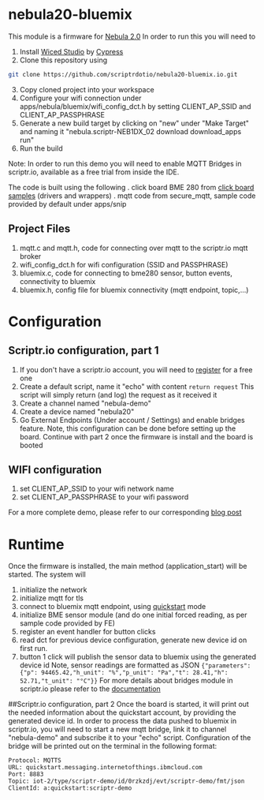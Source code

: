 # nebula20-bluemix
This module is a firmware for [Nebula 2.0](https://www.futureelectronics.com/p/development-tools--development-tool-hardware/neb1dx-02-future-electronics-dev-tools-5094171)
In order to run this you will need to 
1. Install [Wiced Studio](http://www.cypress.com/products/wiced-software) by [Cypress](http://www.cypress.com)
2. Clone this repository using
```bash
git clone https://github.com/scriptrdotio/nebula20-bluemix.io.git
```
3. Copy cloned project into your workspace
4. Configure your wifi connection under apps/nebula/bluemix/wifi_config_dct.h by setting CLIENT_AP_SSID and CLIENT_AP_PASSPHRASE
5. Generate a new build target by clicking on "new" under "Make Target" and naming it "nebula.scriptr-NEB1DX_02 download download_apps run"
6. Run the build

Note: In order to run this demo you will need to enable MQTT Bridges in scriptr.io, available as a free trial from inside the IDE.

The code is built using the following
. click board BME 280 from [click board samples](https://community.cypress.com/docs/DOC-14605) (drivers and wrappers)
. mqtt code from secure_mqtt, sample code provided by default under apps/snip

## Project Files
1. mqtt.c and mqtt.h, code for connecting over mqtt to the scriptr.io mqtt broker
2. wifi_config_dct.h for wifi configuration (SSID and PASSPHRASE)
3. bluemix.c, code for connecting to bme280 sensor, button events, connectivity to bluemix
4. bluemix.h, config file for bluemix connectivity (mqtt endpoint, topic,...)

# Configuration
## Scriptr.io configuration, part 1
1. If you don't have a scriptr.io account, you will need to [register](https://www.scriptr.io/register) for a free one
2. Create a default script, name it "echo" with content ``` return request ``` This script will simply return (and log) the request as it received it
3. Create a channel named "nebula-demo"
4. Create a device named "nebula20"
5. Go External Endpoints (Under account / Settings) and enable bridges feature.
Note, this configuration can be done before setting up the board. Continue with part 2 once the firmware is install and the board is booted

## WIFI configuration 
1. set CLIENT_AP_SSID to your wifi network name 
2. set CLIENT_AP_PASSPHRASE to your wifi password

For a more complete demo, please refer to our corresponding [blog post](https://blog.scriptr.io/to-be-set)

# Runtime
Once the firmware is installed, the main method (application_start) will be started.
The system will 
1. initialize the network
2. initialize mqtt for tls
3. connect to bluemix mqtt endpoint, using [quickstart](https://quickstart.internetofthings.ibmcloud.com) mode
4. initialize BME sensor module (and do one initial forced reading, as per sample code provided by FE)
5. register an event handler for button clicks
6. read dct for previous device configuration, generate new device id on first run.
7. button 1 click will publish the sensor data to bluemix using the generated device id
Note, sensor readings are formatted as JSON ```{"parameters": {"p": 94465.42,"h_unit": "%","p_unit": "Pa","t": 28.41,"h": 52.71,"t_unit": "°C"}}```
For more details about bridges module in scriptr.io please refer to the [documentation](https://www.scriptr.io/documentation#documentation-bridges)

##Scriptr.io configuration, part 2
Once the board is started, it will print out the needed information about the quickstart account, by providing the generated device id.
In order to process the data pushed to bluemix in scriptr.io, you will need to start a new mqtt bridge, link it to channel "nebula-demo" and subscribe it to your "echo" script.
Configuration of the bridge will be printed out on the terminal in the following format:
```
Protocol: MQTTS
URL: quickstart.messaging.internetofthings.ibmcloud.com
Port: 8883
Topic: iot-2/type/scriptr-demo/id/0rzkzdj/evt/scriptr-demo/fmt/json
ClientId: a:quickstart:scriptr-demo
```
